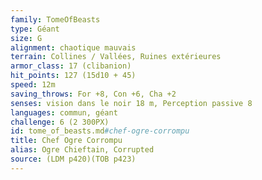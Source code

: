 ```yaml
---
family: TomeOfBeasts
type: Géant
size: G
alignment: chaotique mauvais
terrain: Collines / Vallées, Ruines extérieures
armor_class: 17 (clibanion)
hit_points: 127 (15d10 + 45)
speed: 12m
saving_throws: For +8, Con +6, Cha +2
senses: vision dans le noir 18 m, Perception passive 8
languages: commun, géant
challenge: 6 (2 300PX)
id: tome_of_beasts.md#chef-ogre-corrompu
title: Chef Ogre Corrompu
alias: Ogre Chieftain, Corrupted
source: (LDM p420)(TOB p423)
---
```


